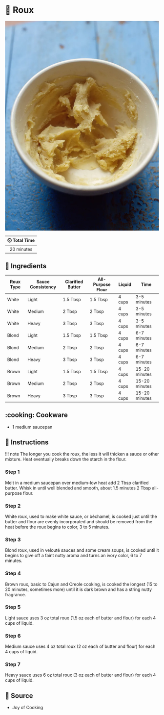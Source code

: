 # :stew: Roux

![Roux](../assets/images/roux.png)

| :timer_clock: Total Time |
|:-----------------------: |
| 20 minutes |

## :salt: Ingredients

| Roux Type | Sauce Consistency | Clarified Butter  | All-Purpose Flour | Liquid  | Time          |
|-----------|-------------------|-------------------|-------------------|---------|---------------|
| White     | Light             | 1.5 Tbsp          | 1.5 Tbsp          | 4 cups  | 3-5 minutes   |
| White     | Medium            | 2 Tbsp            | 2 Tbsp            | 4 cups  | 3-5 minutes   |
| White     | Heavy             | 3 Tbsp            | 3 Tbsp            | 4 cups  | 3-5 minutes   |
| Blond     | Light             | 1.5 Tbsp          | 1.5 Tbsp          | 4 cups  | 6-7 minutes   |
| Blond     | Medium            | 2 Tbsp            | 2 Tbsp            | 4 cups  | 6-7 minutes   |
| Blond     | Heavy             | 3 Tbsp            | 3 Tbsp            | 4 cups  | 6-7 minutes   |
| Brown     | Light             | 1.5 Tbsp          | 1.5 Tbsp          | 4 cups  | 15-20 minutes |
| Brown     | Medium            | 2 Tbsp            | 2 Tbsp            | 4 cups  | 15-20 minutes |
| Brown     | Heavy             | 3 Tbsp            | 3 Tbsp            | 4 cups  | 15-20 minutes |

## :cooking: Cookware

- 1 medium saucepan

## :pencil: Instructions

!!! note
    The longer you cook the roux, the less it will thicken a sauce or other mixture. Heat eventually breaks down the
    starch in the flour.

### Step 1

Melt in a medium saucepan over medium-low heat add 2 Tbsp clarified butter. Whisk in until well blended and smooth,
about 1.5 minutes 2 Tbsp all-purpose flour.

### Step 2

White roux, used to make white sauce, or béchamel, is cooked just until the butter and flour are evenly incorporated and
should be removed from the heat before the roux begins to color, 3 to 5 minutes.

### Step 3

Blond roux, used in velouté sauces and some cream soups, is cooked until it begins to give off a faint nutty aroma and
turns an ivory color, 6 to 7 minutes.

### Step 4

Brown roux, basic to Cajun and Creole cooking, is cooked the longest (15 to 20 minutes, sometimes more) until it is dark
brown and has a string nutty fragrance.

### Step 5

Light sauce uses 3 oz total roux (1.5 oz each of butter and flour) for each 4 cups of liquid.

### Step 6

Medium sauce uses 4 oz total roux (2 oz each of butter and flour) for each 4 cups of liquid.

### Step 7

Heavy sauce uses 6 oz total roux (3 oz each of butter and flour) for each 4 cups of liquid.

## :link: Source

- Joy of Cooking
